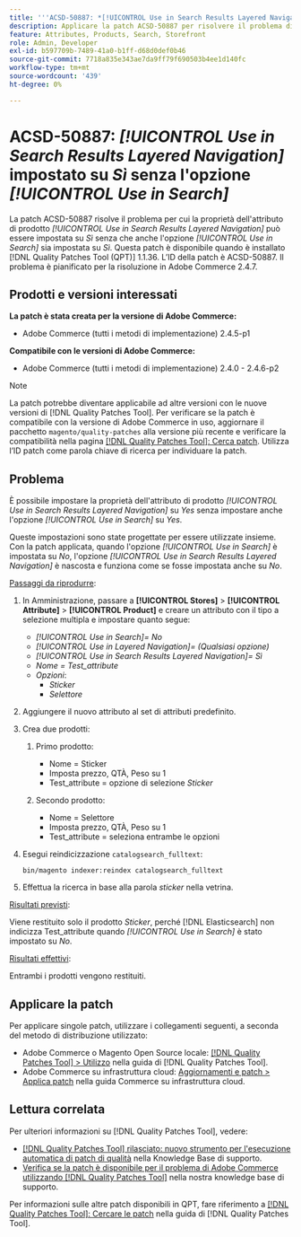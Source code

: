 ```yaml
---
title: '''ACSD-50887: *[!UICONTROL Use in Search Results Layered Navigation]* impostato su Sì senza l''opzione *[!UICONTROL Use in Search]*'''
description: Applicare la patch ACSD-50887 per risolvere il problema di Adobe Commerce per cui la proprietà dell'attributo del prodotto *[!UICONTROL Use in Search Results Layered Navigation]* può essere impostata su *Yes* senza che anche l'opzione *[!UICONTROL Use in Search]* sia impostata su *Yes*.
feature: Attributes, Products, Search, Storefront
role: Admin, Developer
exl-id: b597709b-7489-41a0-b1ff-d68d0def0b46
source-git-commit: 7718a835e343ae7da9ff79f690503b4ee1d140fc
workflow-type: tm+mt
source-wordcount: '439'
ht-degree: 0%

---
```


# ACSD-50887: *[!UICONTROL Use in Search Results Layered Navigation]* impostato su *Sì* senza l&#39;opzione *[!UICONTROL Use in Search]*

La patch ACSD-50887 risolve il problema per cui la proprietà dell&#39;attributo di prodotto *[!UICONTROL Use in Search Results Layered Navigation]* può essere impostata su *Sì* senza che anche l&#39;opzione *[!UICONTROL Use in Search]* sia impostata su *Sì*. Questa patch è disponibile quando è installato [!DNL Quality Patches Tool (QPT)] 1.1.36. L’ID della patch è ACSD-50887. Il problema è pianificato per la risoluzione in Adobe Commerce 2.4.7.

## Prodotti e versioni interessati

**La patch è stata creata per la versione di Adobe Commerce:**

* Adobe Commerce (tutti i metodi di implementazione) 2.4.5-p1

**Compatibile con le versioni di Adobe Commerce:**

* Adobe Commerce (tutti i metodi di implementazione) 2.4.0 - 2.4.6-p2

>[!NOTE]
>
>La patch potrebbe diventare applicabile ad altre versioni con le nuove versioni di [!DNL Quality Patches Tool]. Per verificare se la patch è compatibile con la versione di Adobe Commerce in uso, aggiornare il pacchetto `magento/quality-patches` alla versione più recente e verificare la compatibilità nella pagina [[!DNL Quality Patches Tool]: Cerca patch](https://experienceleague.adobe.com/tools/commerce-quality-patches/index.html). Utilizza l’ID patch come parola chiave di ricerca per individuare la patch.

## Problema

È possibile impostare la proprietà dell&#39;attributo di prodotto *[!UICONTROL Use in Search Results Layered Navigation]* su *Yes* senza impostare anche l&#39;opzione *[!UICONTROL Use in Search]* su *Yes*.

Queste impostazioni sono state progettate per essere utilizzate insieme. Con la patch applicata, quando l&#39;opzione *[!UICONTROL Use in Search]* è impostata su *No*, l&#39;opzione *[!UICONTROL Use in Search Results Layered Navigation]* è nascosta e funziona come se fosse impostata anche su *No*.

<u>Passaggi da riprodurre</u>:

1. In Amministrazione, passare a **[!UICONTROL Stores]** > **[!UICONTROL Attribute]** > **[!UICONTROL Product]** e creare un attributo con il tipo a selezione multipla e impostare quanto segue:

   * *[!UICONTROL Use in Search]= No*
   * *[!UICONTROL Use in Layered Navigation]= (Qualsiasi opzione)*
   * *[!UICONTROL Use in Search Results Layered Navigation]= Sì*
   * *Nome = Test_attribute*
   * *Opzioni*:
      * *Sticker*
      * *Selettore*

1. Aggiungere il nuovo attributo al set di attributi predefinito.
1. Crea due prodotti:

   1. Primo prodotto:
      * Nome = Sticker
      * Imposta prezzo, QTÀ, Peso su 1
      * Test_attribute = opzione di selezione *Sticker*

   1. Secondo prodotto:
      * Nome = Selettore
      * Imposta prezzo, QTÀ, Peso su 1
      * Test_attribute = seleziona entrambe le opzioni

1. Esegui reindicizzazione `catalogsearch_fulltext`:

   `bin/magento indexer:reindex catalogsearch_fulltext`

1. Effettua la ricerca in base alla parola *sticker* nella vetrina.

<u>Risultati previsti</u>:

Viene restituito solo il prodotto *Sticker*, perché [!DNL Elasticsearch] non indicizza Test_attribute quando *[!UICONTROL Use in Search]* è stato impostato su *No*.

<u>Risultati effettivi</u>:

Entrambi i prodotti vengono restituiti.

## Applicare la patch

Per applicare singole patch, utilizzare i collegamenti seguenti, a seconda del metodo di distribuzione utilizzato:

* Adobe Commerce o Magento Open Source locale: [[!DNL Quality Patches Tool] > Utilizzo](https://experienceleague.adobe.com/docs/commerce-operations/tools/quality-patches-tool/usage.html) nella guida di [!DNL Quality Patches Tool].
* Adobe Commerce su infrastruttura cloud: [Aggiornamenti e patch > Applica patch](https://experienceleague.adobe.com/docs/commerce-cloud-service/user-guide/develop/upgrade/apply-patches.html) nella guida Commerce su infrastruttura cloud.

## Lettura correlata

Per ulteriori informazioni su [!DNL Quality Patches Tool], vedere:

* [[!DNL Quality Patches Tool] rilasciato: nuovo strumento per l&#39;esecuzione automatica di patch di qualità](/help/announcements/adobe-commerce-announcements/magento-quality-patches-released-new-tool-to-self-serve-quality-patches.md) nella Knowledge Base di supporto.
* [Verifica se la patch è disponibile per il problema di Adobe Commerce utilizzando  [!DNL Quality Patches Tool]](/help/support-tools/patches-available-in-qpt-tool/check-patch-for-magento-issue-with-magento-quality-patches.md) nella nostra knowledge base di supporto.

Per informazioni sulle altre patch disponibili in QPT, fare riferimento a [[!DNL Quality Patches Tool]: Cercare le patch](https://experienceleague.adobe.com/tools/commerce-quality-patches/index.html) nella guida di [!DNL Quality Patches Tool].

